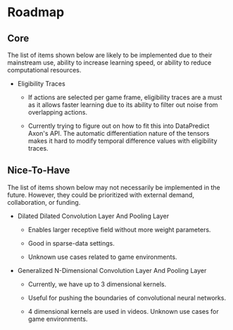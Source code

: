 # Roadmap

## Core

The list of items shown below are likely to be implemented due to their mainstream use, ability to increase learning speed, or ability to reduce computational resources.

* Eligibility Traces

  * If actions are selected per game frame, eligibility traces are a must as it allows faster learning due to its ability to filter out noise from overlapping actions.

  * Currently trying to figure out on how to fit this into DataPredict Axon's API. The automatic differentiation nature of the tensors makes it hard to modify temporal difference values with eligibility traces.

## Nice-To-Have

The list of items shown below may not necessarily be implemented in the future. However, they could be prioritized with external demand, collaboration, or funding.

* Dilated Dilated Convolution Layer And Pooling Layer

  * Enables larger receptive field without more weight parameters.

  * Good in sparse-data settings.

  * Unknown use cases related to game environments.

* Generalized N-Dimensional Convolution Layer And Pooling Layer

  * Currently, we have up to 3 dimensional kernels.

  * Useful for pushing the boundaries of convolutional neural networks.

  * 4 dimensional kernels are used in videos. Unknown use cases for game environments.
